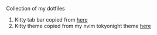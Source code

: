 Collection of my dotfiles

1. Kitty tab bar copied from [here](https://github.com/kovidgoyal/kitty/discussions/4447#discussioncomment-3460299)
2. Kitty theme copied from my nvim tokyonight theme [here](https://github.com/folke/tokyonight.nvim/blob/main/extras/kitty/tokyonight_night.conf)
